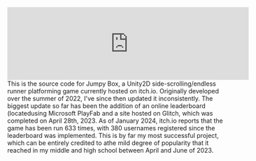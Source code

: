 <iframe frameborder="0" src="https://itch.io/embed/1844377" width="552" height="167"><a href="https://superlum1nal.itch.io/jumpy-box">Jumpy Box v1.4.4 by superlum1nal</a></iframe>
This is the source code for Jumpy Box, a Unity2D side-scrolling/endless runner platforming game currently hosted on itch.io. Originally developed over the summer of 2022, I've since then updated it inconsistently. The biggest update so far has been the addition of an online leaderboard (locatedusing Microsoft PlayFab and a site hosted on Glitch, which was completed on April 28th, 2023. 
As of January 2024, itch.io reports that the game has been run 633 times, with 380 usernames registered since the leaderboard was implemented. This is by far my most successful project, which can be entirely credited to athe mild degree of popularity that it reached in my middle and high school between April and June of 2023.
